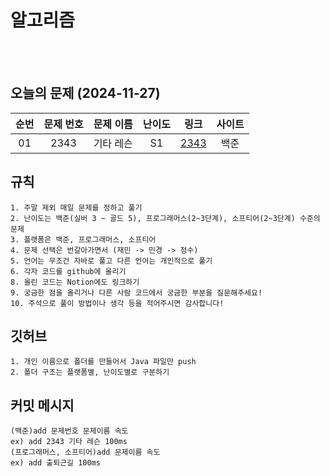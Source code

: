 # 알고리즘


<br><br>

## 오늘의 문제 (2024-11-27)

| 순번 | 문제 번호 | 문제 이름  | 난이도 | 링크 | 사이트 |
:--: | :---------: | :---------------------: | :------:  | :---------:  | :------: |
| 01 |  2343 | 기타 레슨 | S1 | [2343](https://www.acmicpc.net/problem/2343) |백준|


## 규칙
```
1. 주말 제외 매일 문제를 정하고 풀기
2. 난이도는 백준(실버 3 ~ 골드 5), 프로그래머스(2~3단계), 소프티어(2~3단계) 수준의 문제
3. 플랫폼은 백준, 프로그래머스, 소프티어
4. 문제 선택은 번갈아가면서 (재민 -> 민경 -> 정수)
5. 언어는 무조건 자바로 풀고 다른 언어는 개인적으로 풀기
6. 각자 코드를 github에 올리기
8. 올린 코드는 Notion에도 링크하기
9. 궁금한 점을 올리거나 다른 사람 코드에서 궁금한 부분을 질문해주세요!
10. 주석으로 풀이 방법이나 생각 등을 적어주시면 감사합니다!
```

## 깃허브
```
1. 개인 이름으로 폴더를 만들어서 Java 파일만 push
2. 폴더 구조는 플랫폼별, 난이도별로 구분하기
```
## 커밋 메시지
```
(백준)add 문제번호 문제이름 속도
ex) add 2343 기타 레슨 100ms
(프로그래머스, 소프티어)add 문제이름 속도
ex) add 출퇴근길 100ms
```
